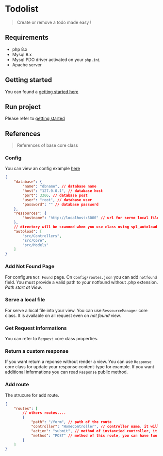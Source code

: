 # Todolist
> Create or remove a todo made easy !

## Requirements
- php 8.x
- Mysql 8.x
- Mysql PDO driver activated on your `php.ini`
- Apache server

## Getting started
You can found a [getting started here](./getting-started.md)

## Run project
Please refer to [getting started](./getting-started.md#run)

## References
> References of base core class

### Config
You can view an config example [here](./config.exemple.json)

```json
{
    "database": {
        "name": "dbname", // database name
        "host": "127.0.0.1", // database host
        "port": 3306, // database post
        "user": "root", // database user
        "password": "" // database password
    },
    "ressources": {
        "hostname": "http://localhost:3000" // url for serve local file using RessourceManager
    },
    // directory will be scanned when you use class using spl_autoload
    "autoload": [
        "src/Controllers",
        "src/Core",
        "src/Models"
    ]
}
```

### Add Not Found Page
For configure `Not Found` page.
On `Config/routes.json` you can add `notfound` field.
You must provide a valid path to your notfound without .php extension.
_Path start at View_.

### Serve a local file
For serve a local file into your view.
You can use `RessourceManager` core class.
It is available on all request even on _not found_ view.

### Get Request informations
You can refer to `Request` core class properties.

### Return a custom response
If you want return a reponse without render a view.
You can use `Response` core class for update your response content-type for example.
If you want additional informations you can read `Response` public method.

### Add route
The strucure for add route.

```json
{
    "routes": [
        // others routes....
        {
            "path": "/form", // path of the route
            "controller": "HomeController", // controller name, it will be instancied
            "action": "submit", // method of instancied controller, it will be runned with a request and reponse parameters
            "method": "POST" // method of this route, you can have two same route path but with a differente method
        }
    ]
}
```
